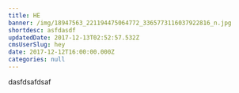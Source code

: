 ```yaml
---
title: HE
banner: /img/18947563_221194475064772_3365773116037922816_n.jpg
shortdesc: asfdasdf
updatedDate: 2017-12-13T02:52:57.532Z
cmsUserSlug: hey
date: 2017-12-12T16:00:00.000Z
categories: null
---
```


dasfdsafdsaf